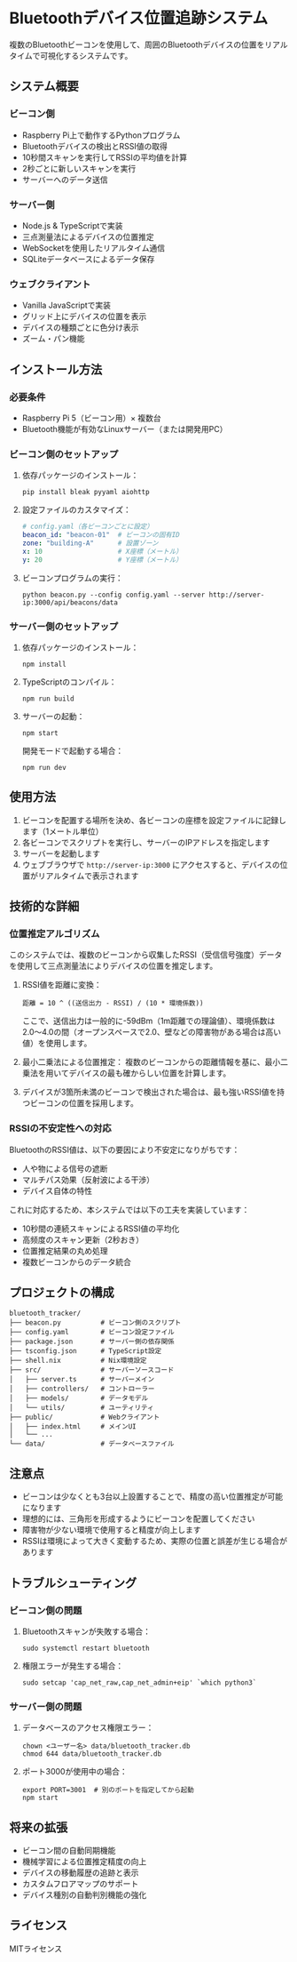 # Bluetoothデバイス位置追跡システム

複数のBluetoothビーコンを使用して、周囲のBluetoothデバイスの位置をリアルタイムで可視化するシステムです。

## システム概要

### ビーコン側
- Raspberry Pi上で動作するPythonプログラム
- Bluetoothデバイスの検出とRSSI値の取得
- 10秒間スキャンを実行してRSSIの平均値を計算
- 2秒ごとに新しいスキャンを実行
- サーバーへのデータ送信

### サーバー側
- Node.js & TypeScriptで実装
- 三点測量法によるデバイスの位置推定
- WebSocketを使用したリアルタイム通信
- SQLiteデータベースによるデータ保存

### ウェブクライアント
- Vanilla JavaScriptで実装
- グリッド上にデバイスの位置を表示
- デバイスの種類ごとに色分け表示
- ズーム・パン機能

## インストール方法

### 必要条件
- Raspberry Pi 5（ビーコン用）× 複数台
- Bluetooth機能が有効なLinuxサーバー（または開発用PC）

### ビーコン側のセットアップ

1. 依存パッケージのインストール：
   ```
   pip install bleak pyyaml aiohttp
   ```

2. 設定ファイルのカスタマイズ：
   ```yaml
   # config.yaml（各ビーコンごとに設定）
   beacon_id: "beacon-01"  # ビーコンの固有ID
   zone: "building-A"      # 設置ゾーン
   x: 10                   # X座標（メートル）
   y: 20                   # Y座標（メートル）
   ```

3. ビーコンプログラムの実行：
   ```
   python beacon.py --config config.yaml --server http://server-ip:3000/api/beacons/data
   ```

### サーバー側のセットアップ

1. 依存パッケージのインストール：
   ```
   npm install
   ```

2. TypeScriptのコンパイル：
   ```
   npm run build
   ```

3. サーバーの起動：
   ```
   npm start
   ```

   開発モードで起動する場合：
   ```
   npm run dev
   ```

## 使用方法

1. ビーコンを配置する場所を決め、各ビーコンの座標を設定ファイルに記録します（1メートル単位）
2. 各ビーコンでスクリプトを実行し、サーバーのIPアドレスを指定します
3. サーバーを起動します
4. ウェブブラウザで `http://server-ip:3000` にアクセスすると、デバイスの位置がリアルタイムで表示されます

## 技術的な詳細

### 位置推定アルゴリズム

このシステムでは、複数のビーコンから収集したRSSI（受信信号強度）データを使用して三点測量法によりデバイスの位置を推定します。

1. RSSI値を距離に変換： 
   ```
   距離 = 10 ^ ((送信出力 - RSSI) / (10 * 環境係数))
   ```
   ここで、送信出力は一般的に-59dBm（1m距離での理論値）、環境係数は2.0〜4.0の間（オープンスペースで2.0、壁などの障害物がある場合は高い値）を使用します。

2. 最小二乗法による位置推定：
   複数のビーコンからの距離情報を基に、最小二乗法を用いてデバイスの最も確からしい位置を計算します。

3. デバイスが3箇所未満のビーコンで検出された場合は、最も強いRSSI値を持つビーコンの位置を採用します。

### RSSIの不安定性への対応

BluetoothのRSSI値は、以下の要因により不安定になりがちです：
- 人や物による信号の遮断
- マルチパス効果（反射波による干渉）
- デバイス自体の特性

これに対応するため、本システムでは以下の工夫を実装しています：
- 10秒間の連続スキャンによるRSSI値の平均化
- 高频度のスキャン更新（2秒おき）
- 位置推定結果の丸め処理
- 複数ビーコンからのデータ統合

## プロジェクトの構成

```
bluetooth_tracker/
├── beacon.py          # ビーコン側のスクリプト
├── config.yaml        # ビーコン設定ファイル
├── package.json       # サーバー側の依存関係
├── tsconfig.json      # TypeScript設定
├── shell.nix          # Nix環境設定
├── src/               # サーバーソースコード
│   ├── server.ts      # サーバーメイン
│   ├── controllers/   # コントローラー
│   ├── models/        # データモデル
│   └── utils/         # ユーティリティ
├── public/            # Webクライアント
│   ├── index.html     # メインUI
│   └── ...
└── data/              # データベースファイル
```

## 注意点

- ビーコンは少なくとも3台以上設置することで、精度の高い位置推定が可能になります
- 理想的には、三角形を形成するようにビーコンを配置してください
- 障害物が少ない環境で使用すると精度が向上します
- RSSIは環境によって大きく変動するため、実際の位置と誤差が生じる場合があります

## トラブルシューティング

### ビーコン側の問題

1. Bluetoothスキャンが失敗する場合：
   ```
   sudo systemctl restart bluetooth
   ```

2. 権限エラーが発生する場合：
   ```
   sudo setcap 'cap_net_raw,cap_net_admin+eip' `which python3`
   ```

### サーバー側の問題

1. データベースのアクセス権限エラー：
   ```
   chown <ユーザー名> data/bluetooth_tracker.db
   chmod 644 data/bluetooth_tracker.db
   ```

2. ポート3000が使用中の場合：
   ```
   export PORT=3001  # 別のポートを指定してから起動
   npm start
   ```

## 将来の拡張

- ビーコン間の自動同期機能
- 機械学習による位置推定精度の向上
- デバイスの移動履歴の追跡と表示
- カスタムフロアマップのサポート
- デバイス種別の自動判別機能の強化

## ライセンス

MITライセンス
